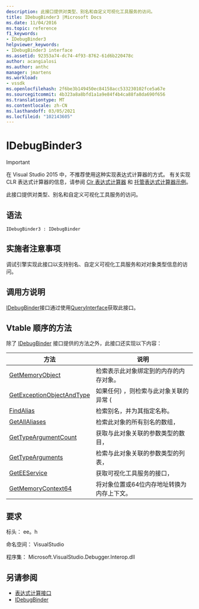 ```yaml
---
description: 此接口提供对类型、别名和自定义可视化工具服务的访问。
title: IDebugBinder3 |Microsoft Docs
ms.date: 11/04/2016
ms.topic: reference
f1_keywords:
- IDebugBinder3
helpviewer_keywords:
- IDebugBinder3 interface
ms.assetid: 92353a74-dc74-4f93-8762-61d6b220478c
author: acangialosi
ms.author: anthc
manager: jmartens
ms.workload:
- vssdk
ms.openlocfilehash: 2f6be3b149450ec84158acc533230102fce5a67e
ms.sourcegitcommit: 4b323a8a8bfd1a1a9e84f4b4ca88fa8da690f656
ms.translationtype: MT
ms.contentlocale: zh-CN
ms.lasthandoff: 03/05/2021
ms.locfileid: "102143605"
---
```

# <a name="idebugbinder3"></a>IDebugBinder3
> [!IMPORTANT]
> 在 Visual Studio 2015 中，不推荐使用这种实现表达式计算器的方式。 有关实现 CLR 表达式计算器的信息，请参阅 [Clr 表达式计算器](https://github.com/Microsoft/ConcordExtensibilitySamples/wiki/CLR-Expression-Evaluators) 和 [托管表达式计算器示例](https://github.com/Microsoft/ConcordExtensibilitySamples/wiki/Managed-Expression-Evaluator-Sample)。

 此接口提供对类型、别名和自定义可视化工具服务的访问。

## <a name="syntax"></a>语法

```
IDebugBinder3 : IDebugBinder
```

## <a name="notes-for-implementers"></a>实施者注意事项
 调试引擎实现此接口以支持别名、自定义可视化工具服务和对对象类型信息的访问。

## <a name="notes-for-callers"></a>调用方说明
 [IDebugBinder](../../../extensibility/debugger/reference/idebugbinder.md)接口通过使用[QueryInterface](/cpp/atl/queryinterface)获取此接口。

## <a name="methods-in-vtable-order"></a>Vtable 顺序的方法
 除了 [IDebugBinder](../../../extensibility/debugger/reference/idebugbinder.md) 接口提供的方法之外，此接口还实现以下内容：

|方法|说明|
|------------|-----------------|
|[GetMemoryObject](../../../extensibility/debugger/reference/idebugbinder3-getmemoryobject.md)|检索表示此对象绑定到的内存的内存对象。|
|[GetExceptionObjectAndType](../../../extensibility/debugger/reference/idebugbinder3-getexceptionobjectandtype.md)|如果任何) ，则检索与此对象关联的异常 (|
|[FindAlias](../../../extensibility/debugger/reference/idebugbinder3-findalias.md)|检索别名，并为其指定名称。|
|[GetAllAliases](../../../extensibility/debugger/reference/idebugbinder3-getallaliases.md)|检索此对象的所有别名的数组，|
|[GetTypeArgumentCount](../../../extensibility/debugger/reference/idebugbinder3-gettypeargumentcount.md)|获取与此对象关联的参数类型的数目，|
|[GetTypeArguments](../../../extensibility/debugger/reference/idebugbinder3-gettypearguments.md)|检索与此对象关联的参数类型的列表，|
|[GetEEService](../../../extensibility/debugger/reference/idebugbinder3-geteeservice.md)|获取可视化工具服务的接口，|
|[GetMemoryContext64](../../../extensibility/debugger/reference/idebugbinder3-getmemorycontext64.md)|将对象位置或64位内存地址转换为内存上下文。|

## <a name="requirements"></a>要求
 标头： ee。h

 命名空间： VisualStudio

 程序集： Microsoft.VisualStudio.Debugger.Interop.dll

## <a name="see-also"></a>另请参阅
- [表达式计算接口](../../../extensibility/debugger/reference/expression-evaluation-interfaces.md)
- [IDebugBinder](../../../extensibility/debugger/reference/idebugbinder.md)
